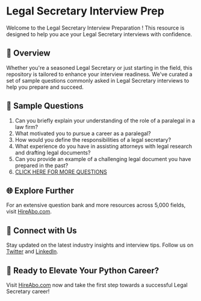 # Legal Secretary Interview Prep

Welcome to the Legal Secretary Interview Preparation ! This resource is designed to help you ace your Legal Secretary interviews with confidence.

## 🚀 Overview

Whether you're a seasoned Legal Secretary or just starting in the field, this repository is tailored to enhance your interview readiness. We've curated a set of sample questions commonly asked in Legal Secretary interviews to help you prepare and succeed.

## 📝 Sample Questions

1. Can you briefly explain your understanding of the role of a paralegal in a law firm?
2. What motivated you to pursue a career as a paralegal?
3. How would you define the responsibilities of a legal secretary?
4. What experience do you have in assisting attorneys with legal research and drafting legal documents?
5. Can you provide an example of a challenging legal document you have prepared in the past?
6. [CLICK HERE FOR MORE QUESTIONS](https://hireabo.com/job/9_2_16/Legal%20Secretary)

## 🌐 Explore Further

For an extensive question bank and more resources across 5,000 fields, visit [HireAbo.com](https://www.hireabo.com).

## 📱 Connect with Us

Stay updated on the latest industry insights and interview tips. Follow us on [Twitter](https://twitter.com/hireabo) and [LinkedIn](https://www.linkedin.com/in/hire-abo-3609972a8/).

## 🚀 Ready to Elevate Your Python Career?

Visit [HireAbo.com](https://www.hireabo.com) now and take the first step towards a successful Legal Secretary career!